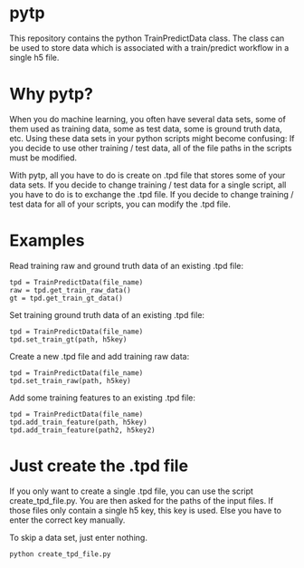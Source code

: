 pytp
====

This repository contains the python TrainPredictData class.
The class can be used to store data which is associated with a train/predict workflow in a single h5 file.

Why pytp?
=========

When you do machine learning, you often have several data sets, some of them
used as training data, some as test data, some is ground truth data, etc.
Using these data sets in your python scripts might become confusing: If you
decide to use other training / test data, all of the file paths in the scripts
must be modified.

With pytp, all you have to do is create on .tpd file that stores some of your
data sets. If you decide to change training / test data for a single script,
all you have to do is to exchange the .tpd file. If you decide to change
training / test data for all of your scripts, you can modify the .tpd file.

Examples
========

Read training raw and ground truth data of an existing .tpd file:

    tpd = TrainPredictData(file_name)
    raw = tpd.get_train_raw_data()
    gt = tpd.get_train_gt_data()

Set training ground truth data of an existing .tpd file:

    tpd = TrainPredictData(file_name)
    tpd.set_train_gt(path, h5key)
   
Create a new .tpd file and add training raw data:

    tpd = TrainPredictData(file_name)
    tpd.set_train_raw(path, h5key)

Add some training features to an existing .tpd file:

    tpd = TrainPredictData(file_name)
    tpd.add_train_feature(path, h5key)
    tpd.add_train_feature(path2, h5key2)

Just create the .tpd file
=========================

If you only want to create a single .tpd file, you can use the script
create_tpd_file.py. You are then asked for the paths of the input files.
If those files only contain a single h5 key, this key is used. Else you have to
enter the correct key manually.

To skip a data set, just enter nothing.

    python create_tpd_file.py
